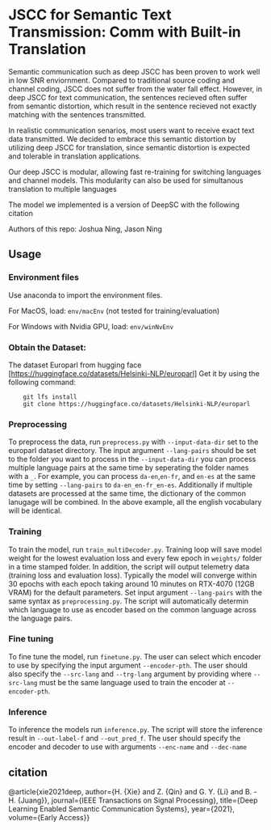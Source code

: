 # JSCC for Semantic Text Transmission: Comm with Built-in Translation

Semantic communication such as deep JSCC has been proven to work well in low SNR enviornment. 
Compared to traditional source coding and channel coding, JSCC does not suffer from the water
fall effect. However, in deep JSCC for text communication, the sentences recieved often suffer 
from semantic distortion, which result in the sentence recieved not exactly matching with the 
sentences transmitted.

In realistic communication senarios, most users want to receive exact text data transmitted. 
We decided to embrace this semantic distortion by utilizing deep JSCC for translation, since
semantic distortion is expected and tolerable in translation applications.

Our deep JSCC is modular, allowing fast re-training for switching languages and channel models.
This modularity can also be used for simultanous translation to multiple languages  

The model we implemented is a version of DeepSC with the following citation

Authors of this repo: Joshua Ning, Jason Ning

## Usage

### Environment files
Use anaconda to import the environment files.

For MacOS, load: `env/macEnv` (not tested for training/evaluation)

For Windows with Nvidia GPU, load: `env/winNvEnv`

### Obtain the Dataset:
The dataset Europarl from hugging face [https://huggingface.co/datasets/Helsinki-NLP/europarl]
Get it by using the following command:
```
    git lfs install  
    git clone https://huggingface.co/datasets/Helsinki-NLP/europarl  
```

### Preprocessing
To preprocess the data, run `preprocess.py` with `--input-data-dir` set to the europarl dataset directory.
The input argument `--lang-pairs` should be set to the folder you want to process in the `--input-data-dir`
you can process multiple language pairs at the same time by seperating the folder names with a `_`.
For example, you can process `da-en`,`en-fr`, and `en-es` at the same time by setting `--lang-pairs`
to `da-en_en-fr_en-es`. Additionally if multiple datasets are processed at the same time, the dictionary
of the common lanugage will be combined. In the above example, all the english vocabulary will be identical.

### Training
To train the model, run `train_multiDecoder.py`. Training loop will save model weight for the lowest evaluation
loss and every few epoch in `weights/` folder in a time stamped folder. In addition, the script will
output telemetry data (training loss and evaluation loss). Typically the model will converge within
30 epochs with each epoch taking around 10 minutes on RTX-4070 (12GB VRAM) for the default parameters.
Set input argument `--lang-pairs` with the same syntax as `preprocessing.py`. The script will automatically
determin which language to use as encoder based on the common language across the language pairs.

### Fine tuning
To fine tune the model, run `finetune.py`. The user can select which encoder to use by specifying the 
input argument `--encoder-pth`. The user should also specify the `--src-lang` and `--trg-lang` argument
by providing where `--src-lang` must be the same language used to train the encoder at `--encoder-pth`.

### Inference
To inference the models run `inference.py`. The script will store the inference result in `--out-label-f`
and `--out_pred_f`. The user should specify the encoder and decoder to use with arguments `--enc-name` and
`--dec-name`


## citation
@article{xie2021deep,
  author={H. {Xie} and Z. {Qin} and G. Y. {Li} and B. -H. {Juang}},
  journal={IEEE Transactions on Signal Processing}, 
  title={Deep Learning Enabled Semantic Communication Systems}, 
  year={2021},
  volume={Early Access}}